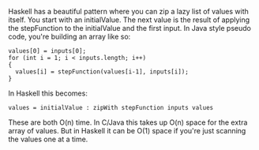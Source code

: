 Haskell has a beautiful pattern where you can zip a lazy list of
values with itself. You start with an initialValue. The next value is
the result of applying the stepFunction to the initialValue and the
first input. In Java style pseudo code, you're building an array like so:

    values[0] = inputs[0];
    for (int i = 1; i < inputs.length; i++)
    {
      values[i] = stepFunction(values[i-1], inputs[i]);
    }

In Haskell this becomes:

    values = initialValue : zipWith stepFunction inputs values

These are both O(n) time. In C/Java this takes up O(n) space for the
extra array of values. But in Haskell it can be O(1) space if you're
just scanning the values one at a time.
